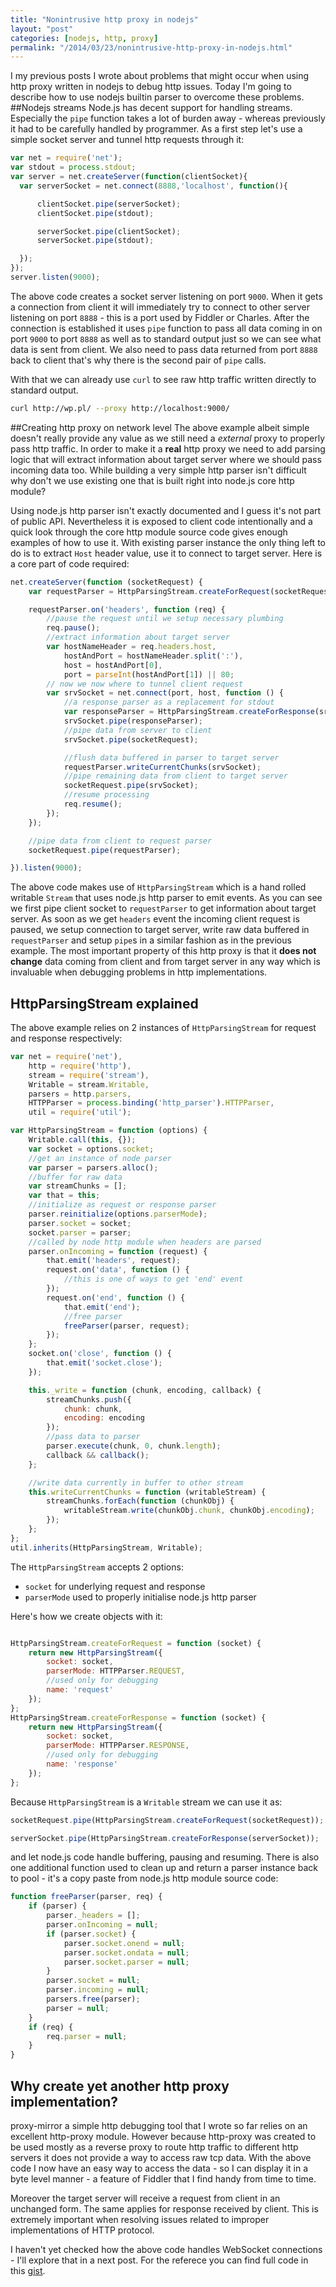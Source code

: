 ```yaml
---
title: "Nonintrusive http proxy in nodejs"
layout: "post"
categories: [nodejs, http, proxy]
permalink: "/2014/03/23/nonintrusive-http-proxy-in-nodejs.html"
---
```


I my previous posts I wrote about problems that might occur when
using http proxy written in nodejs to debug http issues.
Today I'm going to describe how to use nodejs builtin parser to 
overcome these problems.
##Nodejs streams
Node.js has decent support for handling streams. Especially
the `pipe` function takes a lot of burden away - whereas previously
it had to be carefully handled by programmer.
As a first step let's use a simple socket server and tunnel http requests
through it:

```javascript
var net = require('net');
var stdout = process.stdout;
var server = net.createServer(function(clientSocket){
  var serverSocket = net.connect(8888,'localhost', function(){

      clientSocket.pipe(serverSocket);
      clientSocket.pipe(stdout);

      serverSocket.pipe(clientSocket);
      serverSocket.pipe(stdout);

  });
});
server.listen(9000);
```

The above code creates a socket server listening on port `9000`.
When it gets a connection from client it will immediately try to
connect to other server listening on port `8888` - this is a port
used by Fiddler or Charles. After the connection is established
it uses `pipe` function to pass all data coming in on port `9000`
to port `8888` as well as to standard output just so we can see
what data is sent from client. We also need to pass data returned
from port `8888` back to client that's why there is the second pair
of `pipe` calls.

With that we can already use `curl` to see raw http traffic written
directly to standard output.

```bash
curl http://wp.pl/ --proxy http://localhost:9000/
```

##Creating http proxy on network level
The above example albeit simple doesn't really provide any value as
we still need a *external* proxy to properly pass http traffic.
In order to make it a **real** http proxy we need to add parsing logic
that will extract information about target server where we should pass
incoming data too. While building a very simple http parser isn't difficult
why don't we use existing one that is built right into node.js core http module?

Using node.js http parser isn't exactly documented and I guess it's not
part of public API. Nevertheless it is exposed to client code intentionally
and a quick look through the core http module source code gives
enough examples of how to use it. With existing parser
instance the only thing left to do is to extract `Host` header
value, use it to connect to target server. Here is a core part
of code required:

```javascript
net.createServer(function (socketRequest) {
    var requestParser = HttpParsingStream.createForRequest(socketRequest);

    requestParser.on('headers', function (req) {
        //pause the request until we setup necessary plumbing
        req.pause();
        //extract information about target server
        var hostNameHeader = req.headers.host,
            hostAndPort = hostNameHeader.split(':'),
            host = hostAndPort[0],
            port = parseInt(hostAndPort[1]) || 80;
        // now we now where to tunnel client request
        var srvSocket = net.connect(port, host, function () {
            //a response parser as a replacement for stdout
            var responseParser = HttpParsingStream.createForResponse(srvSocket);
            srvSocket.pipe(responseParser);
            //pipe data from server to client
            srvSocket.pipe(socketRequest);

            //flush data buffered in parser to target server
            requestParser.writeCurrentChunks(srvSocket);
            //pipe remaining data from client to target server
            socketRequest.pipe(srvSocket);
            //resume processing
            req.resume();
        });
    });

    //pipe data from client to request parser
    socketRequest.pipe(requestParser);

}).listen(9000);
```

The above code makes use of `HttpParsingStream` which is a hand
rolled writable `Stream` that uses node.js http parser to emit
events. As you can see we first pipe client socket to `requestParser`
to get information about target server. As soon as we get `headers`
event the incoming client request is paused, we setup connection
to target server, write raw data buffered in `requestParser`
and setup `pipe`s in a similar fashion as in the previous example.
The most important property of this http proxy is that it
**does not change** data coming from client and from target server
in any way which is invaluable when debugging problems in
http implementations.

## HttpParsingStream explained
The above example relies on 2 instances of `HttpParsingStream`
for request and response respectively:

```javascript
var net = require('net'),
    http = require('http'),
    stream = require('stream'),
    Writable = stream.Writable,
    parsers = http.parsers,
    HTTPParser = process.binding('http_parser').HTTPParser,
    util = require('util');

var HttpParsingStream = function (options) {
    Writable.call(this, {});
    var socket = options.socket;
    //get an instance of node parser
    var parser = parsers.alloc();
    //buffer for raw data
    var streamChunks = [];
    var that = this;
    //initialize as request or response parser
    parser.reinitialize(options.parserMode);
    parser.socket = socket;
    socket.parser = parser;
    //called by node http module when headers are parsed
    parser.onIncoming = function (request) {
        that.emit('headers', request);
        request.on('data', function () {
            //this is one of ways to get 'end' event
        });
        request.on('end', function () {
            that.emit('end');
            //free parser
            freeParser(parser, request);
        });
    };
    socket.on('close', function () {
        that.emit('socket.close');
    });

    this._write = function (chunk, encoding, callback) {
        streamChunks.push({
            chunk: chunk,
            encoding: encoding
        });
        //pass data to parser
        parser.execute(chunk, 0, chunk.length);
        callback && callback();
    };

    //write data currently in buffer to other stream
    this.writeCurrentChunks = function (writableStream) {
        streamChunks.forEach(function (chunkObj) {
            writableStream.write(chunkObj.chunk, chunkObj.encoding);
        });
    };
};
util.inherits(HttpParsingStream, Writable);
```

The `HttpParsingStream` accepts 2 options:

- `socket` for underlying request and response
- `parserMode` used to properly initialise node.js http parser

Here's how we create objects with it:

```javascript

HttpParsingStream.createForRequest = function (socket) {
    return new HttpParsingStream({
        socket: socket,
        parserMode: HTTPParser.REQUEST,
        //used only for debugging
        name: 'request'
    });
};
HttpParsingStream.createForResponse = function (socket) {
    return new HttpParsingStream({
        socket: socket,
        parserMode: HTTPParser.RESPONSE,
        //used only for debugging
        name: 'response'
    });
};
```

Because `HttpParsingStream` is a `Writable` stream we can
use it as:

```javascript
socketRequest.pipe(HttpParsingStream.createForRequest(socketRequest));

serverSocket.pipe(HttpParsingStream.createForResponse(serverSocket));
```

and let node.js code handle buffering, pausing and resuming.
There is also one additional function used to clean up and return
a parser instance back to pool - it's a copy paste from node.js
http module source code:

```javascript
function freeParser(parser, req) {
    if (parser) {
        parser._headers = [];
        parser.onIncoming = null;
        if (parser.socket) {
            parser.socket.onend = null;
            parser.socket.ondata = null;
            parser.socket.parser = null;
        }
        parser.socket = null;
        parser.incoming = null;
        parsers.free(parser);
        parser = null;
    }
    if (req) {
        req.parser = null;
    }
}
```

## Why create yet another http proxy implementation?
proxy-mirror a simple http debugging tool that I wrote
so far relies on an excellent http-proxy module.
However because http-proxy was created to be used mostly as a
reverse proxy to route http traffic to different http servers
it does not provide a way to access raw tcp data. With the above
code I now have an easy way to access the data - so I can
display it in a byte level manner - a feature of Fiddler that
I find handy from time to time.

Moreover the target server will receive a request from client in an unchanged
form. The same applies for response received by client.
This is extremely important when resolving issues related
to improper implementations of HTTP protocol.

I haven't yet checked how the above code handles WebSocket
connections - I'll explore that in a next post. For the referece
you can find full code in this [gist](https://gist.github.com/9726643).
